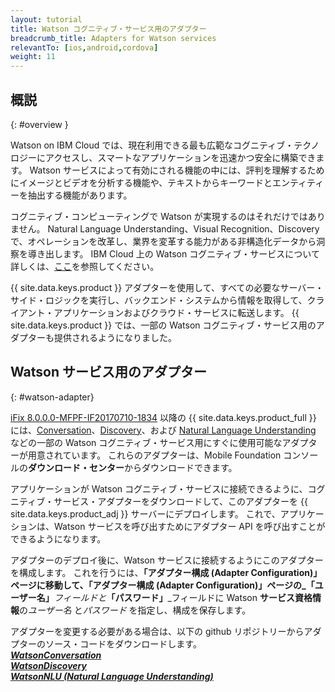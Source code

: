 ```yaml
---
layout: tutorial
title: Watson コグニティブ・サービス用のアダプター
breadcrumb_title: Adapters for Watson services
relevantTo: [ios,android,cordova]
weight: 11
---
```

<!-- NLS_CHARSET=UTF-8 -->
## 概説
{: #overview }

Watson on IBM Cloud では、現在利用できる最も広範なコグニティブ・テクノロジーにアクセスし、スマートなアプリケーションを迅速かつ安全に構築できます。 Watson サービスによって有効にされる機能の中には、評判を理解するためにイメージとビデオを分析する機能や、テキストからキーワードとエンティティーを抽出する機能があります。

コグニティブ・コンピューティングで Watson が実現するのはそれだけではありません。 Natural Language Understanding、Visual Recognition、Discovery で、オペレーションを改革し、業界を変革する能力がある非構造化データから洞察を導き出します。 IBM Cloud 上の Watson コグニティブ・サービスについて詳しくは、[ここ](https://www.ibm.com/watson/developercloud/)を参照してください。

{{ site.data.keys.product }} アダプターを使用して、すべての必要なサーバー・サイド・ロジックを実行し、バックエンド・システムから情報を取得して、クライアント・アプリケーションおよびクラウド・サービスに転送します。 {{ site.data.keys.product }} では、一部の Watson コグニティブ・サービス用のアダプターも提供されるようになりました。

##  Watson サービス用のアダプター
{: #watson-adapter}

[iFix 8.0.0.0-MFPF-IF20170710-1834](https://mobilefirstplatform.ibmcloud.com/blog/2017/07/11/8-0-ifix-release/) 以降の {{ site.data.keys.product_full }} には、[Conversation](https://www.ibm.com/watson/developercloud/conversation.html)、[Discovery](https://www.ibm.com/watson/developercloud/discovery.html)、および [Natural Language Understanding](https://www.ibm.com/watson/developercloud/natural-language-understanding.html) などの一部の Watson コグニティブ・サービス用にすぐに使用可能なアダプターが用意されています。 これらのアダプターは、Mobile Foundation コンソールの**ダウンロード・センター**からダウンロードできます。

アプリケーションが Watson コグニティブ・サービスに接続できるように、コグニティブ・サービス・アダプターをダウンロードして、このアダプターを {{ site.data.keys.product_adj }} サーバーにデプロイします。 これで、アプリケーションは、Watson サービスを呼び出すためにアダプター API を呼び出すことができるようになります。

アダプターのデプロイ後に、Watson サービスに接続するようにこのアダプターを構成します。 これを行うには、**「アダプター構成 (Adapter Configuration)」**ページに移動して、**「アダプター構成 (Adapter Configuration)」**ページの_**「ユーザー名」**_フィールドと_**「パスワード」**_フィールドに Watson **サービス資格情報**の*ユーザー名* と*パスワード* を指定し、構成を保存します。

アダプターを変更する必要がある場合は、以下の github リポジトリーからアダプターのソース・コードをダウンロードします。<br/>
[_**WatsonConversation**_](https://github.com/mfpdev/mfp-extension-adapters/tree/master/WatsonConversationAdapter)<br/> [_**WatsonDiscovery**_](https://github.com/mfpdev/mfp-extension-adapters/tree/master/WatsonDiscoveryAdapter)<br/>
[_**WatsonNLU (Natural Language Understanding)**_](https://github.com/mfpdev/mfp-extension-adapters/tree/master/WatsonNLUAdapter)
